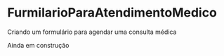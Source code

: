 # FurmilarioParaAtendimentoMedico
Criando um formulário para agendar uma consulta médica
<p> Ainda em construção

